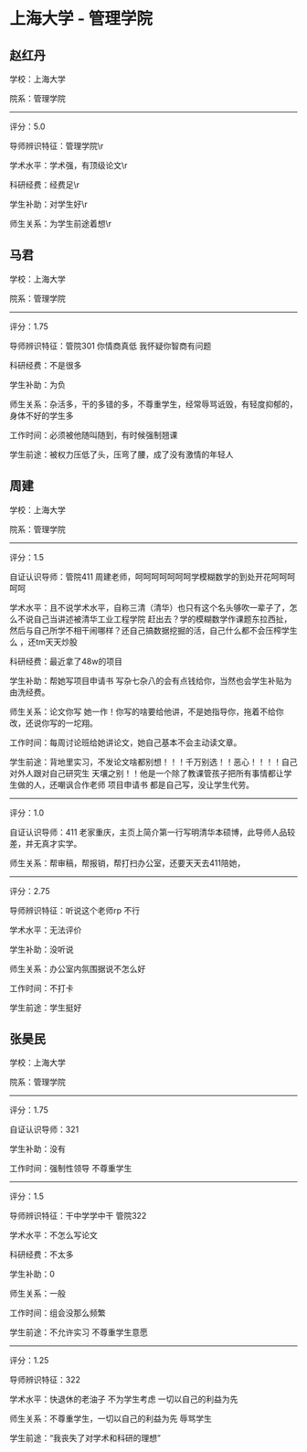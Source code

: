 # 上海大学 - 管理学院

## 赵红丹

学校：上海大学

院系：管理学院

* * *

评分：5.0

导师辨识特征：管理学院\r

学术水平：学术强，有顶级论文\r

科研经费：经费足\r

学生补助：对学生好\r

师生关系：为学生前途着想\r

## 马君

学校：上海大学

院系：管理学院

* * *

评分：1.75

导师辨识特征：管院301 你情商真低 我怀疑你智商有问题

科研经费：不是很多

学生补助：为负

师生关系：杂活多，干的多错的多，不尊重学生，经常辱骂诋毁，有轻度抑郁的，身体不好的学生多

工作时间：必须被他随叫随到，有时候强制翘课

学生前途：被权力压低了头，压弯了腰，成了没有激情的年轻人

## 周建

学校：上海大学

院系：管理学院

* * *

评分：1.5

自证认识导师：管院411 周建老师，呵呵呵呵呵呵呵学模糊数学的到处开花呵呵呵呵呵

学术水平：且不说学术水平，自称三清（清华）也只有这个名头够吹一辈子了，怎么不说自己当讲述被清华工业工程学院 赶出去？学的模糊数学作课题东拉西扯，然后与自己所学不相干闹哪样？还自己搞数据挖掘的活，自己什么都不会压榨学生么 ，还tm天天炒股

科研经费：最近拿了48w的项目

学生补助：帮她写项目申请书 写杂七杂八的会有点钱给你，当然也会学生补贴为由洗经费。

师生关系：论文你写 她一作！你写的啥要给他讲，不是她指导你，拖着不给你改，还说你写的一坨翔。

工作时间：每周讨论班给她讲论文，她自己基本不会主动读文章。

学生前途：背地里实习，不发论文啥都别想！！！千万别选！！恶心！！！！自己对外人跟对自己研究生 天壤之别！！他是一个除了教课管孩子把所有事情都让学生做的人，还嘲讽合作老师 项目申请书 都是自己写，没让学生代劳。

* * *

评分：1.0

自证认识导师：411 老家重庆，主页上简介第一行写明清华本硕博，此导师人品较差，并无真才实学。

师生关系：帮审稿，帮报销，帮打扫办公室，还要天天去411陪她，

* * *

评分：2.75

导师辨识特征：听说这个老师rp 不行

学术水平：无法评价

学生补助：没听说

师生关系：办公室内氛围据说不怎么好

工作时间：不打卡

学生前途：学生挺好

## 张昊民

学校：上海大学

院系：管理学院

* * *

评分：1.75

自证认识导师：321

学生补助：没有

工作时间：强制性领导 不尊重学生

* * *

评分：1.5

导师辨识特征：干中学学中干 管院322

学术水平：不怎么写论文

科研经费：不太多

学生补助：0

师生关系：一般

工作时间：组会没那么频繁

学生前途：不允许实习 不尊重学生意愿

* * *

评分：1.25

导师辨识特征：322

学术水平：快退休的老油子 不为学生考虑 一切以自己的利益为先

师生关系：不尊重学生，一切以自己的利益为先 辱骂学生

学生前途：“我丧失了对学术和科研的理想”